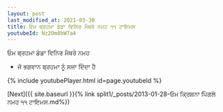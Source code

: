 ```yaml
---
layout: post
last_modified_at: 2021-03-30
title: ਓਮ ਬ੍ਰਹਮਾ ਡੰਡਾ ਵਿਨਿਰ ਮੈਥਰੇ ਨਮਹ ੧੧ ਟਾਇਮਸ
youtubeId: Nz2Om8bW7a4
---
```

 
 
 ਓਮ ਬ੍ਰਹਮਾ ਡੰਡਾ ਵਿਨਿਰ ਮੈਥਰੇ ਨਮਹ  
 
 -  ਜੋ ਭਗਵਾਨ ਬ੍ਰਹਮਾ ਨੂੰ ਸਜਾ ਦਿੰਦਾ ਹੈ 
 
  
 
  
 
 
 
 
 
 


{% include youtubePlayer.html id=page.youtubeId %}
 
[Next]({{ site.baseurl }}{% link  split1/_posts/2013-01-28-ਓਮ ਕ੍ਰਿਸ਼ਨਾ ਪਿੰਗਲੇ ਨਮਹ ੧੧ ਟਾਇਮਸ.md%})
 

